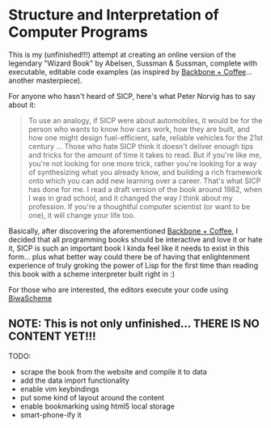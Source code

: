 # Structure and Interpretation of Computer Programs

This is my (unfinished!!!) attempt at creating an online version of the legendary "Wizard Book" by Abelsen, Sussman & Sussman, complete with executable, editable code examples (as inspired by [Backbone + Coffee](http://www.scriptybooks.com/books/backbone-coffeescript)... another masterpiece).

For anyone who hasn't heard of SICP, here's what Peter Norvig has to say about it:

> To use an analogy, if SICP were about automobiles, it would be for the person who wants to know how cars work, how they are built, and how one might design fuel-efficient, safe, reliable vehicles for the 21st century ... Those who hate SICP think it doesn't deliver enough tips and tricks for the amount of time it takes to read. But if you're like me, you're not looking for one more trick, rather you're looking for a way of synthesizing what you already know, and building a rich framework onto which you can add new learning over a career. That's what SICP has done for me. I read a draft version of the book around 1982, when I was in grad school, and it changed the way I think about my profession. If you're a thoughtful computer scientist (or want to be one), it will change your life too.


Basically, after discovering the aforementioned [Backbone + Coffee](http://www.scriptybooks.com/books/backbone-coffeescript), I decided that all programming books should be interactive and love it or hate it, SICP is such an important book I kinda feel like it needs to exist in this form... plus what better way could there be of having that enlightenment experience of truly groking the power of Lisp for the first time than reading this book with a scheme interpreter built right in :)

For those who are interested, the editors execute your code using [BiwaScheme](http://www.biwascheme.org/)

## NOTE: This is not only unfinished... THERE IS NO CONTENT YET!!!
TODO:
- scrape the book from the website and compile it to data
- add the data import functionality
- enable vim keybindings
- put some kind of layout around the content
- enable bookmarking using html5 local storage
- smart-phone-ify it
